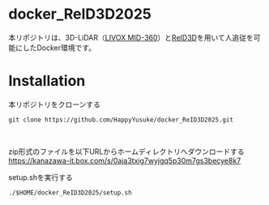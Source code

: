 # docker_ReID3D2025
本リポジトリは、3D-LiDAR（[LIVOX MID-360](https://www.livoxtech.com/jp/mid-360)）と[ReID3D](https://github.com/GWxuan/ReID3D.git)を用いて人追従を可能にしたDocker環境です。
</br>

# Installation
本リポジトリをクローンする

```
git clone https://github.com/HappyYusuke/docker_ReID3D2025.git
```
</br>

zip形式のファイルを以下URLからホームディレクトリへダウンロードする</br>
https://kanazawa-it.box.com/s/0aja3txig7wyjgq5p30m7gs3becye8k7
</br>

setup.shを実行する

```
./$HOME/docker_ReID3D2025/setup.sh
```
